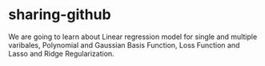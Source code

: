 # sharing-github
We are going to learn about Linear regression model for single and multiple varibales, Polynomial and Gaussian Basis Function, Loss Function and Lasso and Ridge Regularization.
